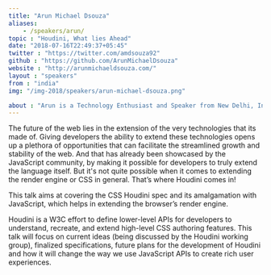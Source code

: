 ```yaml
---
title: "Arun Michael Dsouza"
aliases: 
    - /speakers/arun/
topic : "Houdini, What lies Ahead"
date: "2018-07-16T22:49:37+05:45"
twitter : "https://twitter.com/amdsouza92"
github : "https://github.com/ArunMichaelDsouza"
website : "http://arunmichaeldsouza.com/"
layout : "speakers"
from : "india"
img: "/img-2018/speakers/arun-michael-dsouza.png"

about : "Arun is a Technology Enthusiast and Speaker from New Delhi, India currently working with AdPushup Inc. on various Ad-Tech focused Technologies and Products. He wrote his first large-scale ERP Application while he was still in High School. Since then he has been an avid Technologist, specializing in the Web. He is an Open Source Software Author and Contributor and has released several utilities and libraries for React, Angular, Node, Sass/CSS etc. Apart from dabbling with Technology he enjoys playing Video Games, listening to Rock Music and Travelling."
---
```

The future of the web lies in the extension of the very technologies that its made of. Giving developers the ability to extend these technologies opens up a plethora of opportunities that can facilitate the streamlined growth and stability of the web. And that has already been showcased by the JavaScript community, by making it possible for developers to truly extend the language itself. But it's not quite possible when it comes to extending the render engine or CSS in general. That’s where Houdini comes in!

This talk aims at covering the CSS Houdini spec and its amalgamation with JavaScript, which helps in extending the browser’s render engine.

Houdini is a W3C effort to define lower-level APIs for developers to understand, recreate, and extend high-level CSS authoring features. This talk will focus on current ideas (being discussed by the Houdini working group), finalized specifications, future plans for the development of Houdini and how it will change the way we use JavaScript APIs to create rich user experiences.

